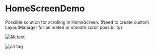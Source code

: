 # HomeScreenDemo

Possible solution for scrolling in HomeScreen. (Need to create custom LayoutManager for animated or smooth scroll possibility)

[![Alt text](https://img.youtube.com/vi/BJzvBbkaCjI/0.jpg)](https://www.youtube.com/watch?v=BJzvBbkaCjI)

![alt tag](http://i.imgur.com/a0wZi7Q.gif)
